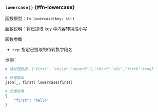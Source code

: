 ### `lowercase()` {#fn-lowercase}

函数原型：`fn lowercase(key: str)`

函数说明：将已提取 key 中内容转换成小写

函数参数

- `key`: 指定已提取的待转换字段名

示例：

```python
# 待处理数据：{"first": "HeLLo","second":2,"third":"aBC","forth":true}

# 处理脚本
json(_, first) lowercase(first)

# 处理结果
{
    "first": "hello"
}
```

